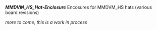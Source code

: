 ***MMDVM_HS_Hat-Enclosure***
Encosures for MMDVM_HS hats (various board revisions)

_more to come, this is a work in process_
